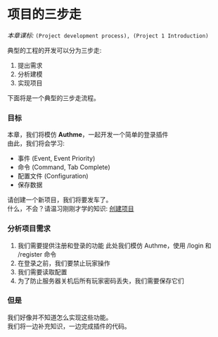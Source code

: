 # 项目的三步走

*本章课标:* `(Project development process), (Project 1 Introduction)`

典型的工程的开发可以分为三步走:
1. 提出需求
2. 分析建模
3. 实现项目

下面将是一个典型的三步走流程。

### 目标

本章，我们将模仿 **Authme**，一起开发一个简单的登录插件  
由此，我们将会学习:
- 事件 (Event, Event Priority)
- 命令 (Command, Tab Complete)
- 配置文件 (Configuration)
- 保存数据

请创建一个新项目，我们将要发车了。  
什么，不会？请温习刚刚才学的知识:  [创建项目](0-2%20创建项目.md)

### 分析项目需求
1. 我们需要提供注册和登录的功能
    此处我们模仿 Authme，使用 /login 和 /register 命令
2. 在登录之前，我们要禁止玩家操作
3. 我们需要读取配置
4. 为了防止服务器关机后所有玩家密码丢失，我们需要保存它们

### 但是
我们好像并不知道怎么实现这些功能。  
我们将一边补充知识，一边完成插件的代码。
